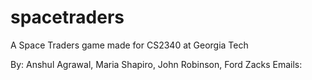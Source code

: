 # spacetraders
A Space Traders game made for CS2340 at Georgia Tech

By: Anshul Agrawal, Maria Shapiro, John Robinson, Ford Zacks
Emails:

